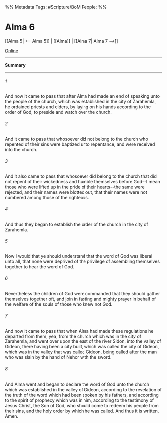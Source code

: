 %% Metadata
Tags: #Scripture/BoM
People: 
%%
# Alma 6
[[Alma 5| <-- Alma 5]] | [[Alma]] | [[Alma 7| Alma 7 -->]]

[Online](https://churchofjesuschrist.org/study/scriptures/bofm/alma/6?lang=eng)

---
__Summary__



---
###### 1
And now it came to pass that after Alma had made an end of speaking unto the people of the church, which was established in the city of Zarahemla, he ordained priests and elders, by laying on his hands according to the order of God, to preside and watch over the church.
###### 2
And it came to pass that whosoever did not belong to the church who repented of their sins were baptized unto repentance, and were received into the church.
###### 3
And it also came to pass that whosoever did belong to the church that did not repent of their wickedness and humble themselves before God--I mean those who were lifted up in the pride of their hearts--the same were rejected, and their names were blotted out, that their names were not numbered among those of the righteous.
###### 4
And thus they began to establish the order of the church in the city of Zarahemla.
###### 5
Now I would that ye should understand that the word of God was liberal unto all, that none were deprived of the privilege of assembling themselves together to hear the word of God.
###### 6
Nevertheless the children of God were commanded that they should gather themselves together oft, and join in fasting and mighty prayer in behalf of the welfare of the souls of those who knew not God.
###### 7
And now it came to pass that when Alma had made these regulations he departed from them, yea, from the church which was in the city of Zarahemla, and went over upon the east of the river Sidon, into the valley of Gideon, there having been a city built, which was called the city of Gideon, which was in the valley that was called Gideon, being called after the man who was slain by the hand of Nehor with the sword.
###### 8
And Alma went and began to declare the word of God unto the church which was established in the valley of Gideon, according to the revelation of the truth of the word which had been spoken by his fathers, and according to the spirit of prophecy which was in him, according to the testimony of Jesus Christ, the Son of God, who should come to redeem his people from their sins, and the holy order by which he was called. And thus it is written. Amen.



